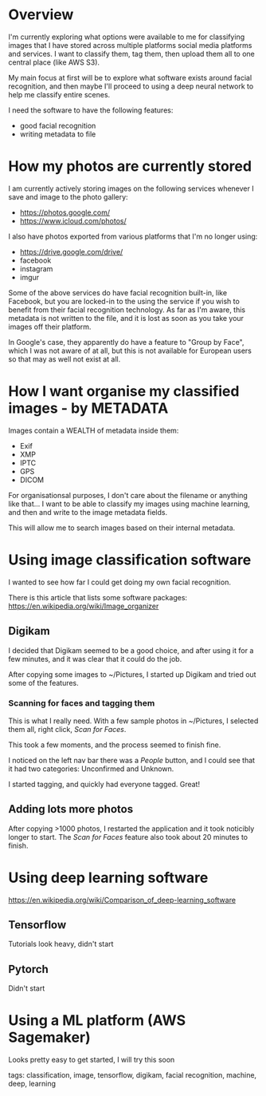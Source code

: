 # Overview

I'm currently exploring what options were available to me for classifying images
that I have stored across multiple platforms social media platforms and
services. I want to classify them, tag them, then upload them all to one central
place (like AWS S3).

My main focus at first will be to explore what software exists around facial
recognition, and then maybe I'll proceed to using a deep neural network to
help me classify entire scenes.

I need the software to have the following features:
- good facial recognition
- writing metadata to file

# How my photos are currently stored

I am currently actively storing images on the following services whenever I save
and image to the photo gallery:
- https://photos.google.com/
- https://www.icloud.com/photos/ 

I also have photos exported from various platforms that I'm no longer using:
- https://drive.google.com/drive/
- facebook
- instagram
- imgur

Some of the above services do have facial recognition built-in, like Facebook,
but you are locked-in to the using the service if you wish to benefit from their
facial recognition technology. As far as I'm aware, this metadata is not written
to the file, and it is lost as soon as you take your images off their platform.

In Google's case, they apparently do have a feature to "Group by Face", which I
was not aware of at all, but this is not available for European users so that
may as well not exist at all.

# How I want organise my classified images - by METADATA

Images contain a WEALTH of metadata inside them:

- Exif
- XMP
- IPTC
- GPS
- DICOM

For organisationsal purposes, I don't care about the filename or anything like
that... I want to be able to classify my images using machine learning, and then
and write to the image metadata fields.

This will allow me to search images based on their internal metadata.

# Using image classification software

I wanted to see how far I could get doing my own facial recognition.

There is this article that lists some software packages:
https://en.wikipedia.org/wiki/Image_organizer

## Digikam

I decided that Digikam seemed to be a good choice, and after using it for a few
minutes, and it was clear that it could do the job.

After copying some images to ~/Pictures, I started up Digikam and tried out some
of the features.

### Scanning for faces and tagging them

This is what I really need. With a few sample photos in ~/Pictures, I selected
them all, right click, _Scan for Faces_.

This took a few moments, and the process seemed to finish fine.

I noticed on the left nav bar there was a _People_ button, and I could see
that it had two categories: Unconfirmed and Unknown.

I started tagging, and quickly had everyone tagged. Great!

## Adding lots more photos

After copying >1000 photos, I restarted the application and it took noticibly
longer to start. The _Scan for Faces_ feature also took about 20 minutes to
finish.

# Using deep learning software

https://en.wikipedia.org/wiki/Comparison_of_deep-learning_software

## Tensorflow

Tutorials look heavy, didn't start

## Pytorch

Didn't start

# Using a ML platform (AWS Sagemaker)

Looks pretty easy to get started, I will try this soon


tags: classification, image, tensorflow, digikam, facial recognition, machine, deep, learning